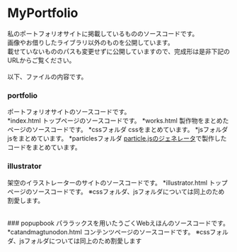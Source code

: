 # MyPortfolio
私のポートフォリオサイトに掲載しているもののソースコードです。<br>
画像やお借りしたライブラリ以外のものを公開しています。<br>
載せていないもののパスも変更せずに公開していますので、完成形は是非下記のURLからご覧ください。<br>
<br>
以下、ファイルの内容です。
<br>  

### portfolio
ポートフォリオサイトのソースコードです。<br>
*index.html
  トップページのソースコードです。 
*works.html
  製作物をまとめたページのソースコードです。
*cssフォルダ
  cssをまとめています。
*jsフォルダ
  jsをまとめています。
*particlesフォルダ
  [particle.jsのジェネレータ](https://vincentgarreau.com/particles.js/ "particle.js")で製作したコードをまとめています。<br>

### illustrator
架空のイラストレーターのサイトのソースコードです。
*illustrator.html
  トップページのソースコードです。
※cssフォルダ、jsフォルダについては同上のため割愛します。

<br>
### popupbook
パララックスを用いたうごくWebえほんのソースコードです。
*catandmagtunodon.html
  コンテンツページのソースコードです。
※cssフォルダ、jsフォルダについては同上のため割愛します
